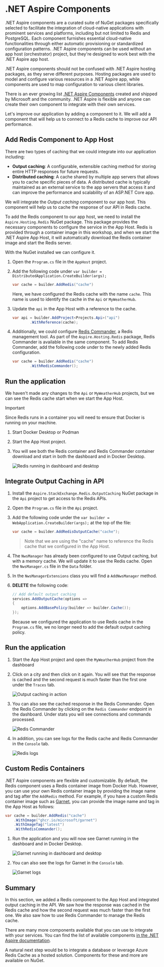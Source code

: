 # .NET Aspire Components

.NET Aspire components are a curated suite of NuGet packages specifically selected to facilitate the integration of cloud-native applications with prominent services and platforms, including but not limited to Redis and PostgreSQL. Each component furnishes essential cloud-native functionalities through either automatic provisioning or standardized configuration patterns. .NET Aspire components can be used without an app host (orchestrator) project, but they're designed to work best with the .NET Aspire app host.

.NET Aspire components should not be confused with .NET Aspire hosting packages, as they serve different purposes. Hosting packages are used to model and configure various resources in a .NET Aspire app, while components are used to map configuration to various client libraries.

There is an ever growing list [.NET Aspire Components](https://learn.microsoft.com/dotnet/aspire/fundamentals/components-overview?tabs=dotnet-cli#available-components) created and shipped by Microsoft and the community. .NET Aspire is flexible and anyone can create their own component to integrate with their own services.


Let's improve our application by adding a component to it. We will add a component that will help us to connect to a Redis cache to improve our API performance.

## Add Redis Component to App Host

There are two types of caching that we could integrate into our application including:

- **Output caching**: A configurable, extensible caching method for storing entire HTTP responses for future requests.
- **Distributed caching**: A cache shared by multiple app servers that allows you to cache specific pieces of data. A distributed cache is typically maintained as an external service to the app servers that access it and can improve the performance and scalability of an ASP.NET Core app.

We will integrate the _Output caching_ component to our app host. This component will help us to cache the response of our API in Redis cache. 

To add the Redis component to our app host, we need to install the `Aspire.Hosting.Redis` NuGet package. This package provides the necessary components to configure the service in the App Host. Redis is provided through a container image in this workshop, and when we start the .NET Aspire App Host, it will automatically download the Redis container image and start the Redis server.

With the NuGet installed we can configure it.

1. Open the `Program.cs` file in the `AppHost` project.
1. Add the following code under `var builder = DistributedApplication.CreateBuilder(args);`

	```csharp
	var cache = builder.AddRedis("cache")
	```
	Here, we have configured the Redis cache with the name `cache`. This name is used to identify the cache in the `Api` or `MyWeatherHub`.
1. Update the `api` in the App Host with a reference to the cache.

	```csharp
	var api = builder.AddProject<Projects.Api>("api")
			.WithReference(cache);
	```

1. Additionally, we could configure [Redis Commander](https://joeferner.github.io/redis-commander/), a Redis management tool. As part of the `Aspire.Hosting.Redis` package,  Redis Commander is available in the same component. To add Redis Commander, add the following code under to the newly added Redis configuration.

	```csharp
	var cache = builder.AddRedis("cache")
			.WithRedisCommander();
	```

## Run the application

We haven't made any changes to the `Api` or `MyWeatherHub` projects, but we can see the Redis cache start when we start the App Host. 

> [!IMPORTANT]
> Since Redis runs in a container you will need to ensure that Docker is running on your machine.

1. Start Docker Desktop or Podman
1. Start the App Host project.
1. You will see both the Redis container and Redis Commander container download and start in both the dashboard and in Docker Desktop.

	![Redis running in dashboard and desktop](./media/redis-started.png)

## Integrate Output Caching in API

1. Install the `Aspire.StackExchange.Redis.OutputCaching` NuGet package in the `Api` project to get access to the Redis APIs.
1. Open the `Program.cs` file in the `Api` project.
1. Add the following code under the `var builder = WebApplication.CreateBuilder(args);` at the top of the file:

	```csharp
	var cache = builder.AddRedisOutputCache("cache");
	```

	> Note that we are using the "cache" name to reference the Redis cache that we configured in the App Host.
1. The `NwsManager` has already been configured to use Output caching, but with a memory cache. We will update it to use the Redis cache. Open the `NwsManager.cs` file in the `Data` folder.
1. In the `NwsManagerExtensions` class you will find a `AddNwsManager` method.
1. **DELETE** the following code:

	```csharp
	// Add default output caching
	services.AddOutputCache(options =>
	{
		options.AddBasePolicy(builder => builder.Cache());
	});
	```

	Because we configured the application to use Redis cache in the `Program.cs` file, we no longer need to add the default output caching policy.


## Run the application
1. Start the App Host project and open the `MyWeatherHub` project from the dashboard
1. Click on a city and then click on it again. You will see that the response is cached and the second request is much faster than the first one under the `Traces` tab.

	![Output caching in action](./media/output-caching.png)


1. You can also see the cached response in the Redis Commander. Open the Redis Commander by clicking on the `Redis Commander` endpoint in the dashboard. Under stats you will see connections and commands processed.

	![Redis Commander](./media/redis-commander.png)
1. In addition, you can see logs for the Redis cache and Redis Commander in the `Console` tab.

	![Redis logs](./media/redis-logs.png)


## Custom Redis Containers

.NET Aspire components are flexible and customizable. By default, the Redis component uses a Redis container image from Docker Hub. However, you can use your own Redis container image by providing the image name and tag after the `AddRedis` method. For example, if you have a custom Redis container image such as [Garnet](https://github.com/microsoft/garnet), you can provide the image name and tag in the App Host as follows:

```csharp
var cache = builder.AddRedis("cache")
	.WithImage("ghcr.io/microsoft/garnet")
	.WithImageTag("latest")
	.WithRedisCommander();
```

1. Run the application and you will now see Garnet running in the dashboard and in Docker Desktop.

	![Garnet running in dashboard and desktop](./media/garnet-started.png)
1. You can also see the logs for Garnet in the `Console` tab.

	![Garnet logs](./media/garnet-logs.png)


## Summary
In this section, we added a Redis component to the App Host and integrated output caching in the API. We saw how the response was cached in the Redis cache and how the second request was much faster than the first one. We also saw how to use Redis Commander to manage the Redis cache.

There are many more components available that you can use to integrate with your services. You can find the list of available components [in the .NET Aspire documentation](https://learn.microsoft.com/dotnet/aspire/fundamentals/components-overview?tabs=dotnet-cli#available-components).

A natural next step would be to integrate a database or leverage Azure Redis Cache as a hosted solution. Components for these and more are available on NuGet.